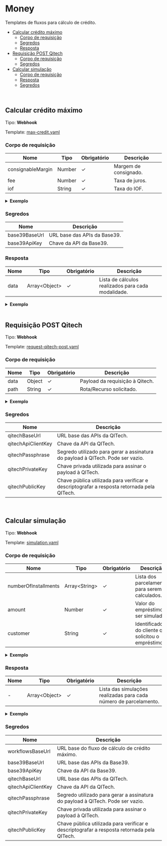 # Money <!-- omit in toc -->

Templates de fluxos para cálculo de crédito.

- [Calcular crédito máximo](#calcular-crédito-máximo)
  - [Corpo de requisição](#corpo-de-requisição)
  - [Segredos](#segredos)
  - [Resposta](#resposta)
- [Requisição POST Qitech](#requisição-post-qitech)
  - [Corpo de requisição](#corpo-de-requisição-1)
  - [Segredos](#segredos-1)
- [Calcular simulação](#calcular-simulação)
  - [Corpo de requisição](#corpo-de-requisição-2)
  - [Resposta](#resposta-1)
  - [Segredos](#segredos-2)


<br>

## Calcular crédito máximo

Tipo: **Webhook**

Template: [max-credit.yaml](./max-credit.yaml)

### Corpo de requisição
| Nome              | Tipo   | Obrigatório | Descrição             |
| ----------------- | ------ | ----------- | --------------------- |
| consignableMargin | Number | &check;     | Margem de consignado. |
| fee               | Number | &check;     | Taxa de juros.        |
| iof               | String | &check;     | Taxa do IOF.          |


<details>
    <summary><strong>Exemplo</strong></summary>

```json
{
	"consignableMargin": 0.35,
	"fee": 0.02,
	"iof": 0.035
}
```

</details>

### Segredos

| Nome          | Descrição                    |
| ------------- | ---------------------------- |
| base39BaseUrl | URL base das APIs da Base39. |
| base39ApiKey  | Chave da API da Base39.      |

### Resposta

| Nome | Tipo                | Obrigatório | Descrição                                          |
| ---- | ------------------- | ----------- | -------------------------------------------------- |
| data | Array&lt;Object&gt; | &check;     | Lista de cálculos realizados para cada modalidade. |

<details>
    <summary><strong>Exemplo</strong></summary>

```json
{
	"data": [
		{
			"withEnsurance": true,
			"maxInstallment": 1300,
			"maxCredit": 15000
		},
		{
			"withEnsurance": false,
			"maxInstallment": 1300,
			"maxCredit": 7500
		}
	]
}
```

</details>

<br>

## Requisição POST Qitech

Tipo: **Webhook**

Template: [request-qitech-post.yaml](./request-qitech-post.yaml)

### Corpo de requisição
| Nome | Tipo   | Obrigatório | Descrição                       |
| ---- | ------ | ----------- | ------------------------------- |
| data | Object | &check;     | Payload da requisição à Qitech. |
| path | String | &check;     | Rota/Recurso solicitado.        |

<details>
    <summary><strong>Exemplo</strong></summary>

```json
{
	"data": {
		"borrower": {
			"person_type": "natural"
		},
		"financial": {
			"monthly_interest_rate": 0.02,
			"fine_configuration": {
				"interest_base": "calendar_days",
				"monthly_rate": 0.01,
				"contract_fine_rate": 0.02
			},
			"number_of_installments": 6,
			"interest_grace_period": 0,
			"principal_grace_period": 0,
			"disbursement_date": "2022-12-12",
			"disbursed_amount": 5000,
			"interest_type": "pre_price_days",
			"first_due_date": "2022-12-30",
			"credit_operation_type": "ccb"
		}
	},
	"path": "/debt_simulation"
}
```

</details>

### Segredos

| Nome               | Descrição                                                                                  |
| ------------------ | ------------------------------------------------------------------------------------------ |
| qitechBaseUrl      | URL base das APIs da QITech.                                                               |
| qitechApiClientKey | Chave da API da QITech.                                                                    |
| qitechPassphrase   | Segredo utilizado para gerar a assinatura do payload à QITech. Pode ser vazio.             |
| qitechPrivateKey   | Chave privada utilizada para assinar o payload à QITech.                                   |
| qitechPublicKey    | Chave pública utilizada para verificar e descriptografar a resposta retornada pela QITech. |

<br>

## Calcular simulação

Tipo: **Webhook**

Template: [simulation.yaml](./simulation.yaml)

### Corpo de requisição
| Nome                 | Tipo                | Obrigatório | Descrição                                            |
| -------------------- | ------------------- | ----------- | ---------------------------------------------------- |
| numberOfInstallments | Array&lt;String&gt; | &check;     | Lista dos parcelamentos para serem calculados.       |
| amount               | Number              | &check;     | Valor do empréstimo a ser simulado.                  |
| customer             | String              | &check;     | Identificador do cliente que solicitou o empréstimo. |


<details>
    <summary><strong>Exemplo</strong></summary>

```json
{
    "numberOfInstallments": [
        6,
        12,
        24
    ],
    "amount": 999,
    "customer": "cust_abcdef123456"
}
```

</details>

### Resposta

| Nome | Tipo                | Obrigatório | Descrição                                                         |
| ---- | ------------------- | ----------- | ----------------------------------------------------------------- |
| -    | Array&lt;Object&gt; | &check;     | Lista das simulações realizadas para cada número de parcelamento. |

<details>
    <summary><strong>Exemplo</strong></summary>

```json
[
    {
        "amount": 999,
        "firstDueDate": "2022-12-30",
        "daysToIncrease": 0,
        "acquittanceLoans": [
            "loan_abcdef123456"
        ],
        "fund": "123456",
        "disbursementDate": "2022-10-31T14:30:18.103Z",
        "installments": [
            {
                "id": "c1226422-4bc5-418e-a2a2-4bec845e7ea5",
                "installments": 18,
                "allowed": true,
                "installmentValue": 629.14,
                "registerFee": 10,
                "iofValue": 251.81,
                "totalValue": 9252.81,
                "monthlyCET": 2.29,
                "yearlyCET": 31.219,
                "monthlyFee": 2,
                "yearlyFee": 26.824,
                "daysToIncrease": 0,
                "firstDueDate": "2022-12-30",
                "insuranceValue": 0,
                "insuranceType": "UNINSURED",
                "withInsurance": false,
                "insuranceFee": 0
            }
        ]
    }
]
```

</details>

### Segredos

| Nome               | Descrição                                                                                  |
| ------------------ | ------------------------------------------------------------------------------------------ |
| workflowsBaseUrl   | URL base do fluxo de cálculo de crédito máximo.                                            |
| base39BaseUrl      | URL base das APIs da Base39.                                                               |
| base39ApiKey       | Chave da API da Base39.                                                                    |
| qitechBaseUrl      | URL base das APIs da QITech.                                                               |
| qitechApiClientKey | Chave da API da QITech.                                                                    |
| qitechPassphrase   | Segredo utilizado para gerar a assinatura do payload à QITech. Pode ser vazio.             |
| qitechPrivateKey   | Chave privada utilizada para assinar o payload à QITech.                                   |
| qitechPublicKey    | Chave pública utilizada para verificar e descriptografar a resposta retornada pela QITech. |

